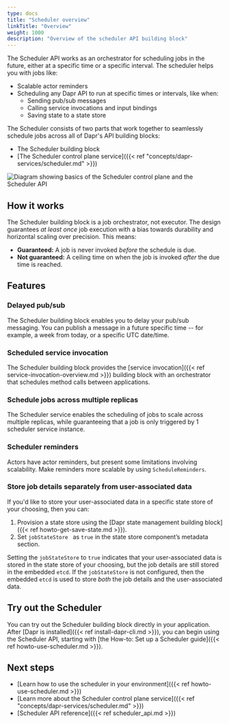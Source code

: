 ```yaml
---
type: docs
title: "Scheduler overview"
linkTitle: "Overview"
weight: 1000
description: "Overview of the scheduler API building block"
---
```


The Scheduler API works as an orchestrator for scheduling jobs in the future,  either at a specific time or a specific interval. The scheduler helps you with jobs like:

- Scalable actor reminders
- Scheduling any Dapr API to run at specific times or intervals, like when:
  - Sending pub/sub messages
  - Calling service invocations and input bindings
  - Saving state to a state store 

The Scheduler consists of two parts that work together to seamlessly schedule jobs across all of Dapr's API building blocks:
- The Scheduler building block
- [The Scheduler control plane service]({{< ref "concepts/dapr-services/scheduler.md" >}})

<img src="/images/scheduler/scheduler-architecture.png" alt="Diagram showing basics of the Scheduler control plane and the Scheduler API">

## How it works

The Scheduler building block is a job orchestrator, not executor. The design guarantees *at least once* job execution with a bias towards durability and horizontal scaling over precision. This means:
- **Guaranteed:** A job is never invoked *before* the schedule is due.
- **Not guaranteed:** A ceiling time on when the job is invoked *after* the due time is reached.

## Features

### Delayed pub/sub

The Scheduler building block enables you to delay your pub/sub messaging. You can publish a message in a future specific time -- for example, a week from today, or a specific UTC date/time.

### Scheduled service invocation

The Scheduler building block provides the [service invocation]({{< ref service-invocation-overview.md >}}) building block with an orchestrator that schedules method calls between applications.

### Schedule jobs across multiple replicas

The Scheduler service enables the scheduling of jobs to scale across multiple replicas, while guaranteeing that a job is only triggered by 1 scheduler service instance.

### Scheduler reminders

Actors have actor reminders, but present some limitations involving scalability. Make reminders more scalable by using `ScheduleReminders`. 

### Store job details separately from user-associated data

If you'd like to store your user-associated data in a specific state store of your choosing, then you can:

1. Provision a state store using the [Dapr state management building block]({{< ref howto-get-save-state.md >}}).
1. Set `jobStateStore ` as `true` in the state store component’s metadata section. 

Setting the `jobStateStore` to `true` indicates that your user-associated data is stored in the state store of your choosing, but the job details are still stored in the embedded `etcd`. If the `jobStateStore` is not configured, then the embedded `etcd` is used to store _both_ the job details and the user-associated data.

## Try out the Scheduler

You can try out the Scheduler building block directly in your application. After [Dapr is installed]({{< ref install-dapr-cli.md >}}), you can begin using the Scheduler API, starting with [the How-to: Set up a Scheduler guide]({{< ref howto-use-scheduler.md >}}).

## Next steps

- [Learn how to use the scheduler in your environment]({{< ref howto-use-scheduler.md >}})
- [Learn more about the Scheduler control plane service]({{< ref "concepts/dapr-services/scheduler.md" >}})
- [Scheduler API reference]({{< ref scheduler_api.md >}})
